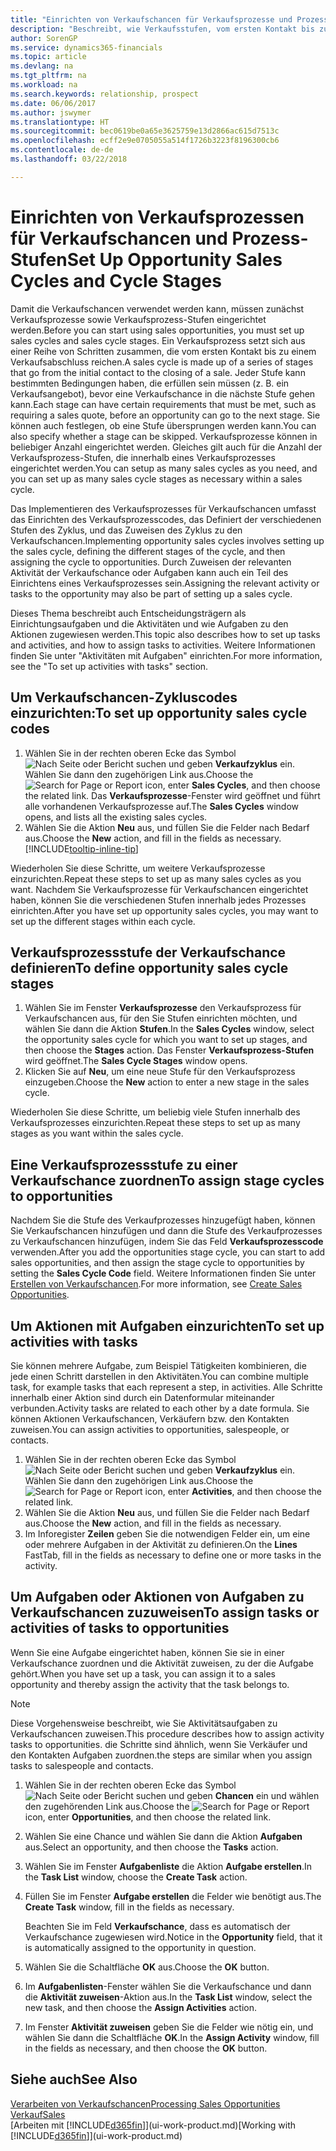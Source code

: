 ```yaml
---
title: "Einrichten von Verkaufschancen für Verkaufsprozesse und Prozess-Stufen| Microsoft Docs"
description: "Beschreibt, wie Verkaufsstufen, vom ersten Kontakt bis zum Schließen definiert, einen Verkaufsprozess erstellt und diesen zu Verkaufschancen in Finance and Operations, Business edition zuweist."
author: SorenGP
ms.service: dynamics365-financials
ms.topic: article
ms.devlang: na
ms.tgt_pltfrm: na
ms.workload: na
ms.search.keywords: relationship, prospect
ms.date: 06/06/2017
ms.author: jswymer
ms.translationtype: HT
ms.sourcegitcommit: bec0619be0a65e3625759e13d2866ac615d7513c
ms.openlocfilehash: ecff2e9e0705055a514f1726b3223f8196300cb6
ms.contentlocale: de-de
ms.lasthandoff: 03/22/2018

---
```

# <a name="set-up-opportunity-sales-cycles-and-cycle-stages"></a><span data-ttu-id="ab67b-103">Einrichten von Verkaufsprozessen für Verkaufschancen und Prozess-Stufen</span><span class="sxs-lookup"><span data-stu-id="ab67b-103">Set Up Opportunity Sales Cycles and Cycle Stages</span></span>
<span data-ttu-id="ab67b-104">Damit die Verkaufschancen verwendet werden kann, müssen zunächst Verkaufsprozesse sowie Verkaufsprozess-Stufen eingerichtet werden.</span><span class="sxs-lookup"><span data-stu-id="ab67b-104">Before you can start using sales opportunities, you must set up sales cycles and sales cycle stages.</span></span> <span data-ttu-id="ab67b-105">Ein Verkaufsprozess setzt sich aus einer Reihe von Schritten zusammen, die vom ersten Kontakt bis zu einem Verkaufsabschluss reichen.</span><span class="sxs-lookup"><span data-stu-id="ab67b-105">A sales cycle is made up of a series of stages that go from the initial contact to the closing of a sale.</span></span> <span data-ttu-id="ab67b-106">Jeder Stufe kann bestimmten Bedingungen haben, die erfüllen sein müssen (z. B. ein Verkaufsangebot), bevor eine Verkaufschance in die nächste Stufe gehen kann.</span><span class="sxs-lookup"><span data-stu-id="ab67b-106">Each stage can have certain requirements that must be met, such as requiring a sales quote, before an opportunity can go to the next stage.</span></span> <span data-ttu-id="ab67b-107">Sie können auch festlegen, ob eine Stufe übersprungen werden kann.</span><span class="sxs-lookup"><span data-stu-id="ab67b-107">You can also specify whether a stage can be skipped.</span></span> <span data-ttu-id="ab67b-108">Verkaufsprozesse können in beliebiger Anzahl eingerichtet werden. Gleiches gilt auch für die Anzahl der Verkaufsprozess-Stufen, die innerhalb eines Verkaufsprozesses eingerichtet werden.</span><span class="sxs-lookup"><span data-stu-id="ab67b-108">You can setup as many sales cycles as you need, and you can set up as many sales cycle stages as necessary within a sales cycle.</span></span>

<span data-ttu-id="ab67b-109">Das Implementieren des Verkaufsprozesses für Verkaufschancen umfasst das Einrichten des Verkaufsprozesscodes, das Definiert der verschiedenen Stufen des Zyklus, und das Zuweisen des Zyklus zu den Verkaufschancen.</span><span class="sxs-lookup"><span data-stu-id="ab67b-109">Implementing opportunity sales cycles involves setting up the sales cycle, defining the different stages of the cycle, and then assigning the cycle to opportunities.</span></span> <span data-ttu-id="ab67b-110">Durch Zuweisen der relevanten Aktivität der Verkaufschance oder Aufgaben kann auch ein Teil des Einrichtens eines Verkaufsprozesses sein.</span><span class="sxs-lookup"><span data-stu-id="ab67b-110">Assigning the relevant activity or tasks to the opportunity may also be part of setting up a sales cycle.</span></span>

<span data-ttu-id="ab67b-111">Dieses Thema beschreibt auch Entscheidungsträgern als Einrichtungsaufgaben und die Aktivitäten und wie Aufgaben zu den Aktionen zugewiesen werden.</span><span class="sxs-lookup"><span data-stu-id="ab67b-111">This topic also describes how to set up tasks and activities, and how to assign tasks to activities.</span></span> <span data-ttu-id="ab67b-112">Weitere Informationen finden Sie unter "Aktivitäten mit Aufgaben" einrichten.</span><span class="sxs-lookup"><span data-stu-id="ab67b-112">For more information, see the "To set up activities with tasks" section.</span></span>

## <a name="to-set-up-opportunity-sales-cycle-codes"></a><span data-ttu-id="ab67b-113">Um Verkaufschancen-Zykluscodes einzurichten:</span><span class="sxs-lookup"><span data-stu-id="ab67b-113">To set up opportunity sales cycle codes</span></span>
1. <span data-ttu-id="ab67b-114">Wählen Sie in der rechten oberen Ecke das Symbol ![Nach Seite oder Bericht suchen](media/ui-search/search_small.png "Nach Seite oder Bericht suchen") und geben **Verkaufzyklus** ein. Wählen Sie dann den zugehörigen Link aus.</span><span class="sxs-lookup"><span data-stu-id="ab67b-114">Choose the ![Search for Page or Report](media/ui-search/search_small.png "Search for Page or Report icon") icon, enter **Sales Cycles**, and then choose the related link.</span></span> <span data-ttu-id="ab67b-115">Das **Verkaufsprozesse**-Fenster wird geöffnet und führt alle vorhandenen Verkaufsprozesse auf.</span><span class="sxs-lookup"><span data-stu-id="ab67b-115">The **Sales Cycles** window opens, and lists all the existing sales cycles.</span></span>
2. <span data-ttu-id="ab67b-116">Wählen Sie die Aktion **Neu** aus, und füllen Sie die Felder nach Bedarf aus.</span><span class="sxs-lookup"><span data-stu-id="ab67b-116">Choose the **New** action, and fill in the fields as necessary.</span></span> [!INCLUDE[tooltip-inline-tip](includes/tooltip-inline-tip_md.md)]

<span data-ttu-id="ab67b-117">Wiederholen Sie diese Schritte, um weitere Verkaufsprozesse einzurichten.</span><span class="sxs-lookup"><span data-stu-id="ab67b-117">Repeat these steps to set up as many sales cycles as you want.</span></span> <span data-ttu-id="ab67b-118">Nachdem Sie Verkaufsprozesse für Verkaufschancen eingerichtet haben, können Sie die verschiedenen Stufen innerhalb jedes Prozesses einrichten.</span><span class="sxs-lookup"><span data-stu-id="ab67b-118">After you have set up opportunity sales cycles, you may want to set up the different stages within each cycle.</span></span>

## <a name="to-define-opportunity-sales-cycle-stages"></a><span data-ttu-id="ab67b-119">Verkaufsprozessstufe der Verkaufschance definieren</span><span class="sxs-lookup"><span data-stu-id="ab67b-119">To define opportunity sales cycle stages</span></span>
1. <span data-ttu-id="ab67b-120">Wählen Sie im Fenster **Verkaufsprozesse** den Verkaufsprozess für Verkaufschancen aus, für den Sie Stufen einrichten möchten, und wählen Sie dann die Aktion **Stufen**.</span><span class="sxs-lookup"><span data-stu-id="ab67b-120">In the **Sales Cycles** window, select the opportunity sales cycle for which you want to set up stages, and then choose the **Stages** action.</span></span> <span data-ttu-id="ab67b-121">Das Fenster **Verkaufsprozess-Stufen** wird geöffnet.</span><span class="sxs-lookup"><span data-stu-id="ab67b-121">The **Sales Cycle Stages** window opens.</span></span>
2. <span data-ttu-id="ab67b-122">Klicken Sie auf **Neu**, um eine neue Stufe für den Verkaufsprozess einzugeben.</span><span class="sxs-lookup"><span data-stu-id="ab67b-122">Choose the **New** action to enter a new stage in the sales cycle.</span></span>

<span data-ttu-id="ab67b-123">Wiederholen Sie diese Schritte, um beliebig viele Stufen innerhalb des Verkaufsprozesses einzurichten.</span><span class="sxs-lookup"><span data-stu-id="ab67b-123">Repeat these steps to set up as many stages as you want within the sales cycle.</span></span>

## <a name="to-assign-stage-cycles-to-opportunities"></a><span data-ttu-id="ab67b-124">Eine Verkaufsprozessstufe zu einer Verkaufschance zuordnen</span><span class="sxs-lookup"><span data-stu-id="ab67b-124">To assign stage cycles to opportunities</span></span>
<span data-ttu-id="ab67b-125">Nachdem Sie die Stufe des Verkaufprozesses hinzugefügt haben, können Sie Verkaufschancen hinzufügen und dann die Stufe des Verkaufprozesses zu Verkaufschancen hinzufügen, indem Sie das Feld **Verkaufsprozesscode** verwenden.</span><span class="sxs-lookup"><span data-stu-id="ab67b-125">After you add the opportunities stage cycle, you can start to add sales opportunities, and then assign the stage cycle to opportunities by setting the **Sales Cycle Code** field.</span></span> <span data-ttu-id="ab67b-126">Weitere Informationen finden Sie unter [Erstellen von Verkaufschancen](marketing-how-create-opportunities.md).</span><span class="sxs-lookup"><span data-stu-id="ab67b-126">For more information, see [Create Sales Opportunities](marketing-how-create-opportunities.md).</span></span>

## <a name="to-set-up-activities-with-tasks"></a><span data-ttu-id="ab67b-127">Um Aktionen mit Aufgaben einzurichten</span><span class="sxs-lookup"><span data-stu-id="ab67b-127">To set up activities with tasks</span></span>
<span data-ttu-id="ab67b-128">Sie können mehrere Aufgabe, zum Beispiel Tätigkeiten kombinieren, die jede einen Schritt darstellen in den Aktivitäten.</span><span class="sxs-lookup"><span data-stu-id="ab67b-128">You can combine multiple task, for example tasks that each represent a step, in activities.</span></span> <span data-ttu-id="ab67b-129">Alle Schritte innerhalb einer Aktion sind durch ein Datenformular miteinander verbunden.</span><span class="sxs-lookup"><span data-stu-id="ab67b-129">Activity tasks are related to each other by a date formula.</span></span> <span data-ttu-id="ab67b-130">Sie können Aktionen Verkaufschancen, Verkäufern bzw. den Kontakten zuweisen.</span><span class="sxs-lookup"><span data-stu-id="ab67b-130">You can assign activities to opportunities, salespeople, or contacts.</span></span>

1. <span data-ttu-id="ab67b-131">Wählen Sie in der rechten oberen Ecke das Symbol ![Nach Seite oder Bericht suchen](media/ui-search/search_small.png "Nach Seite oder Bericht suchen") und geben **Verkaufzyklus** ein. Wählen Sie dann den zugehörigen Link aus.</span><span class="sxs-lookup"><span data-stu-id="ab67b-131">Choose the ![Search for Page or Report](media/ui-search/search_small.png "Search for Page or Report icon") icon, enter **Activities**, and then choose the related link.</span></span>
2. <span data-ttu-id="ab67b-132">Wählen Sie die Aktion **Neu** aus, und füllen Sie die Felder nach Bedarf aus.</span><span class="sxs-lookup"><span data-stu-id="ab67b-132">Choose the **New** action, and fill in the fields as necessary.</span></span>
3. <span data-ttu-id="ab67b-133">Im Inforegister **Zeilen** geben Sie die notwendigen Felder ein, um eine oder mehrere Aufgaben in der Aktivität zu definieren.</span><span class="sxs-lookup"><span data-stu-id="ab67b-133">On the **Lines** FastTab, fill in the fields as necessary to define one or more tasks in the activity.</span></span>

## <a name="to-assign-tasks-or-activities-of-tasks-to-opportunities"></a><span data-ttu-id="ab67b-134">Um Aufgaben oder Aktionen von Aufgaben zu Verkaufschancen zuzuweisen</span><span class="sxs-lookup"><span data-stu-id="ab67b-134">To assign tasks or activities of tasks to opportunities</span></span>
<span data-ttu-id="ab67b-135">Wenn Sie eine Aufgabe eingerichtet haben, können Sie sie in einer Verkaufschance zuordnen und die Aktivität zuweisen, zu der die Aufgabe gehört.</span><span class="sxs-lookup"><span data-stu-id="ab67b-135">When you have set up a task, you can assign it to a sales opportunity and thereby assign the activity that the task belongs to.</span></span>

> [!NOTE]  
>   <span data-ttu-id="ab67b-136">Diese Vorgehensweise beschreibt, wie Sie Aktivitätsaufgaben zu Verkaufschancen zuweisen.</span><span class="sxs-lookup"><span data-stu-id="ab67b-136">This procedure describes how to assign activity tasks to opportunities.</span></span> <span data-ttu-id="ab67b-137">die Schritte sind ähnlich, wenn Sie Verkäufer und den Kontakten Aufgaben zuordnen.</span><span class="sxs-lookup"><span data-stu-id="ab67b-137">the steps are similar when you assign tasks to salespeople and contacts.</span></span>

1. <span data-ttu-id="ab67b-138">Wählen Sie in der rechten oberen Ecke das Symbol ![Nach Seite oder Bericht suchen](media/ui-search/search_small.png "Nach Seite oder Bericht suchen") und geben **Chancen** ein und wählen den zugehörenden Link aus.</span><span class="sxs-lookup"><span data-stu-id="ab67b-138">Choose the ![Search for Page or Report](media/ui-search/search_small.png "Search for Page or Report icon") icon, enter **Opportunities**, and then choose the related link.</span></span>
2. <span data-ttu-id="ab67b-139">Wählen Sie eine Chance und wählen Sie dann die Aktion **Aufgaben** aus.</span><span class="sxs-lookup"><span data-stu-id="ab67b-139">Select an opportunity, and then choose the **Tasks** action.</span></span>
3. <span data-ttu-id="ab67b-140">Wählen Sie im Fenster **Aufgabenliste** die Aktion **Aufgabe erstellen**.</span><span class="sxs-lookup"><span data-stu-id="ab67b-140">In the **Task List** window, choose the **Create Task** action.</span></span>
4.  <span data-ttu-id="ab67b-141">Füllen Sie im Fenster **Aufgabe erstellen** die Felder wie benötigt aus.</span><span class="sxs-lookup"><span data-stu-id="ab67b-141">The **Create Task** window, fill in the fields as necessary.</span></span>

    <span data-ttu-id="ab67b-142">Beachten Sie im Feld **Verkaufschance**, dass es automatisch der Verkaufschance zugewiesen wird.</span><span class="sxs-lookup"><span data-stu-id="ab67b-142">Notice in the **Opportunity** field, that it is automatically assigned to the opportunity in question.</span></span>
5. <span data-ttu-id="ab67b-143">Wählen Sie die Schaltfläche **OK** aus.</span><span class="sxs-lookup"><span data-stu-id="ab67b-143">Choose the **OK** button.</span></span>
6. <span data-ttu-id="ab67b-144">Im **Aufgabenlisten**-Fenster wählen Sie die Verkaufschance und dann die **Aktivität zuweisen**-Aktion aus.</span><span class="sxs-lookup"><span data-stu-id="ab67b-144">In the **Task List** window, select the new task, and then choose the **Assign Activities** action.</span></span>
7. <span data-ttu-id="ab67b-145">Im Fenster **Aktivität zuweisen** geben Sie die Felder wie nötig ein, und wählen Sie dann die Schaltfläche **OK**.</span><span class="sxs-lookup"><span data-stu-id="ab67b-145">In the **Assign Activity** window, fill in the fields as necessary, and then choose the **OK** button.</span></span>

## <a name="see-also"></a><span data-ttu-id="ab67b-146">Siehe auch</span><span class="sxs-lookup"><span data-stu-id="ab67b-146">See Also</span></span>
[<span data-ttu-id="ab67b-147">Verarbeiten von Verkaufschancen</span><span class="sxs-lookup"><span data-stu-id="ab67b-147">Processing Sales Opportunities</span></span>](marketing-processing-sales-opportunities.md)  
[<span data-ttu-id="ab67b-148">Verkauf</span><span class="sxs-lookup"><span data-stu-id="ab67b-148">Sales</span></span>](sales-manage-sales.md)  
<span data-ttu-id="ab67b-149">[Arbeiten mit [!INCLUDE[d365fin](includes/d365fin_md.md)]](ui-work-product.md)</span><span class="sxs-lookup"><span data-stu-id="ab67b-149">[Working with [!INCLUDE[d365fin](includes/d365fin_md.md)]](ui-work-product.md)</span></span>

